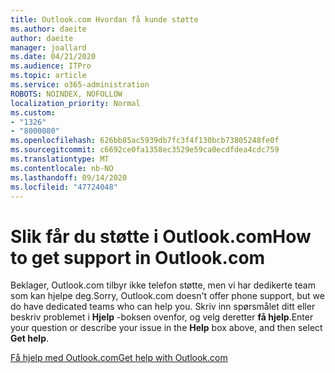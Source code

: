 ```yaml
---
title: Outlook.com Hvordan få kunde støtte
ms.author: daeite
author: daeite
manager: joallard
ms.date: 04/21/2020
ms.audience: ITPro
ms.topic: article
ms.service: o365-administration
ROBOTS: NOINDEX, NOFOLLOW
localization_priority: Normal
ms.custom:
- "1326"
- "8000080"
ms.openlocfilehash: 626bb85ac5939db7fc3f4f130bcb73805248fe0f
ms.sourcegitcommit: c6692ce0fa1358ec3529e59ca0ecdfdea4cdc759
ms.translationtype: MT
ms.contentlocale: nb-NO
ms.lasthandoff: 09/14/2020
ms.locfileid: "47724048"
---
```

# <a name="how-to-get-support-in-outlookcom"></a><span data-ttu-id="131c5-102">Slik får du støtte i Outlook.com</span><span class="sxs-lookup"><span data-stu-id="131c5-102">How to get support in Outlook.com</span></span>

<span data-ttu-id="131c5-103">Beklager, Outlook.com tilbyr ikke telefon støtte, men vi har dedikerte team som kan hjelpe deg.</span><span class="sxs-lookup"><span data-stu-id="131c5-103">Sorry, Outlook.com doesn't offer phone support, but we do have dedicated teams who can help you.</span></span>
<span data-ttu-id="131c5-104">Skriv inn spørsmålet ditt eller beskriv problemet i **Hjelp** -boksen ovenfor, og velg deretter **få hjelp**.</span><span class="sxs-lookup"><span data-stu-id="131c5-104">Enter your question or describe your issue in the **Help** box above, and then select **Get help**.</span></span>

[<span data-ttu-id="131c5-105">Få hjelp med Outlook.com</span><span class="sxs-lookup"><span data-stu-id="131c5-105">Get help with Outlook.com</span></span>](https://support.office.com/article/40676ad0-c831-45ac-a023-5be633be798d?wt.mc_id=Office_Outlook_com_Alchemy)
